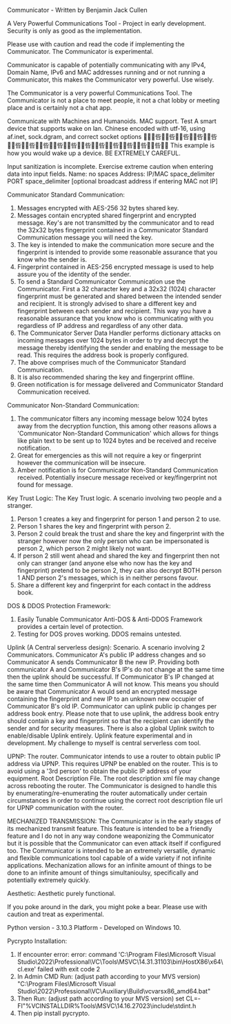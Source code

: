 Communicator - Written by Benjamin Jack Cullen

A Very Powerful Communications Tool - Project in early development.
Security is only as good as the implementation.

Please use with caution and read the code if implementing the Communicator. The Communicator is experimental.

Communicator is capable of potentially communicating with any IPv4, Domain Name, IPv6 and MAC addresses
running and or not running a Communicator, this makes the Communicator very powerful. Use wisely.

The Communicator is a very powerful Communications Tool. The Communicator is not a place to meet people, it not a
chat lobby or meeting place and is certainly not a chat app.

Communicate with Machines and Humanoids. MAC support. Test A smart device that
supports wake on lan. Chinese encoded with utf-16, using af.inet, sock.dgram, and correct socket options
￿￿￿呰蒴︠呰蒴︠呰蒴︠呰蒴︠呰蒴︠呰蒴︠呰蒴︠呰蒴︠呰蒴︠呰蒴︠呰蒴︠呰蒴︠呰蒴︠呰蒴︠呰蒴︠呰蒴︠
This example is how you would wake up a device. BE EXTREMELY CAREFUL.

Input sanitization is incomplete. Exercise extreme caution when entering data into input fields.
Name: no spaces
Address: IP/MAC space_delimiter PORT space_delimiter [optional broadcast address if entering MAC not IP]

Communicator Standard Communication:
1. Messages encrypted with AES-256 32 bytes shared key.
2. Messages contain encrypted shared fingerprint and encrypted message. Key's are not transmitted by the
communicator and to read the 32x32 bytes fingerprint contained in a Communicator Standard Communication message you
will need the key.
3. The key is intended to make the communication more secure and the fingerprint is intended to provide some
reasonable assurance that you know who the sender is.
4. Fingerprint contained in AES-256 encrypted message is used to help assure you of the identity of the sender.
5. To send a Standard Communicator Communication use the Communicator. First a 32 character key and a 32x32 (1024)
character fingerprint must be generated and shared between the intended sender and recipient. It is strongly advised
to share a different key and fingerprint between each sender and recipient. This way you have a reasonable assurance
that you know who is communicating with you regardless of IP address and regardless of any other data.
6. The Communicator Server Data Handler performs dictionary attacks on incoming messages over 1024 bytes in order
to try and decrypt the message thereby identifying the sender and enabling the message to be read. This requires
the address book is properly configured.
7. The above comprises much of the Communicator Standard Communication.
8. It is also recommended sharing the key and fingerprint offline.
9. Green notification is for message delivered and Communicator Standard Communication received.


Communicator Non-Standard Communication:
1. The communicator filters any incoming message below 1024 bytes away from the decryption function, this among
other reasons allows a 'Communicator Non-Standard Communication' which allows for things like plain text to be sent
up to 1024 bytes and be received and receive notification.
2. Great for emergencies as this will not require a key or fingerprint however the communication will be insecure.
3. Amber notification is for Communicator Non-Standard Communication received. Potentially insecure message received
or key/fingerprint not found for message.


Key Trust Logic:
The Key Trust logic. A scenario involving two people and a stranger.
1. Person 1 creates a key and fingerprint for person 1 and person 2 to use.
2. Person 1 shares the key and fingerprint with person 2.
3. Person 2 could break the trust and share the key and fingerprint with the stranger however now the only person
who can be impersonated is person 2, which person 2 might likely not want.
4. If person 2 still went ahead and shared the key and fingerprint then not only can stranger (and anyone else who
now has the key and fingerprint) pretend to be person 2, they can also decrypt BOTH person 1 AND person 2's messages,
which is in neither persons favour.
5. Share a different key and fingerprint for each contact in the address book.


DOS & DDOS Protection Framework:
1. Easily Tunable Communicator Anti-DOS & Anti-DDOS Framework provides a certain level of protection.
2. Testing for DOS proves working. DDOS remains untested.


Uplink (A Central serverless design):
Scenario. A scenario involving 2 Communicators.
Communicator A's public IP address changes and so Communicator A sends Communicator B the new IP. Providing
both communicator A and Communicator B's IP's do not change at the same time then the uplink should be successful.
If Communicator B's IP changed at the same time then Communicator A will not know. This means you should be aware that
Communicator A would send an encrypted message containing the fingerprint and new IP to an unknown new occupier of
Communicator B's old IP.
Communicator can uplink public ip changes per address book entry. Please note that to use uplink, the address book
entry should contain a key and fingerprint so that the recipient can identify the sender and for security
measures. There is also a global Uplink switch to enable/disable Uplink entirely.
Uplink feature experimental and in development. My challenge to myself is central serverless com tool.


UPNP:
The router. Communicator intends to use a router to obtain public IP address via UPNP. This requires UPNP be enabled
on the router. This is to avoid using a '3rd person' to obtain the public IP address of your equipment.
Root Description File. The root description xml file may change across rebooting the router. The Communicator is
designed to handle this by enumerating/re-enumerating the router automatically under certain circumstances in order
to continue using the correct root description file url for UPNP communication with the router.

MECHANIZED TRANSMISSION:
The Communicator is in the early stages of its mechanized transmit feature. This feature is intended to be a friendly
feature and I do not in any way condone weaponizing the Communicator but it is possible that the Communicator can
even attack itself if configured too. The Communicator is intended to be an extremely versatile, dynamic and flexible
communications tool capable of a wide variety if not infinite applications.
Mechanization allows for an infinite amount of things to be done to an infinite amount of things simultanioulsy,
specifically and potentially extremely quickly.

Aesthetic:
Aesthetic purely functional.

If you poke around in the dark, you might poke a bear. Please use with caution and treat as experimental.


Python version - 3.10.3
Platform - Developed on Windows 10.

Pycrypto Installation:
1. If encounter error: error: command 'C:\\Program Files\\Microsoft Visual Studio\\2022\\Professional\\VC\\Tools\\MSVC\\14.31.31103\\bin\\HostX86\\x64\\cl.exe' failed with exit code 2
2. In Admin CMD Run: (adjust path according to your MVS version)
"C:\Program Files\Microsoft Visual Studio\2022\Professional\VC\Auxiliary\Build\vcvarsx86_amd64.bat"
3. Then Run: (adjust path according to your MVS version)
set CL=-FI"%VCINSTALLDIR%Tools\MSVC\14.16.27023\include\stdint.h
4. Then pip install pycrypto.

